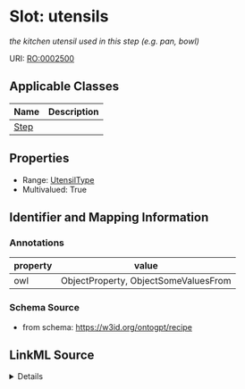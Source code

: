 # Slot: utensils
_the kitchen utensil used in this step (e.g. pan, bowl)_


URI: [RO:0002500](http://purl.obolibrary.org/obo/RO_0002500)



<!-- no inheritance hierarchy -->




## Applicable Classes

| Name | Description |
| --- | --- |
[Step](Step.md) | 






## Properties

* Range: [UtensilType](UtensilType.md)
* Multivalued: True








## Identifier and Mapping Information





### Annotations

| property | value |
| --- | --- |
| owl | ObjectProperty, ObjectSomeValuesFrom |



### Schema Source


* from schema: https://w3id.org/ontogpt/recipe




## LinkML Source

<details>
```yaml
name: utensils
annotations:
  owl:
    tag: owl
    value: ObjectProperty, ObjectSomeValuesFrom
description: the kitchen utensil used in this step (e.g. pan, bowl)
from_schema: https://w3id.org/ontogpt/recipe
rank: 1000
slot_uri: RO:0002500
multivalued: true
alias: utensils
owner: Step
domain_of:
- Step
range: UtensilType

```
</details>